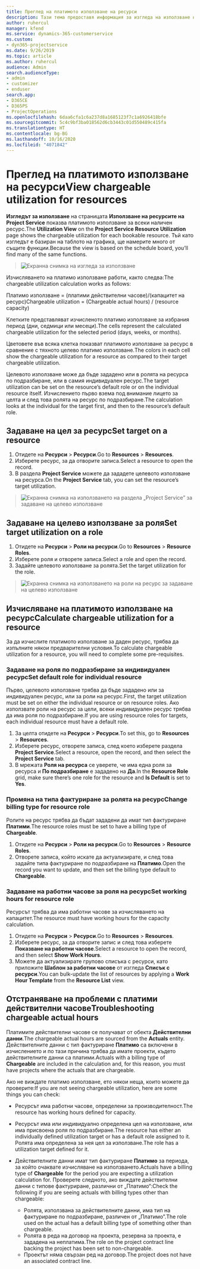 ```yaml
---
title: Преглед на платимото използване на ресурси
description: Тази тема предоставя информация за изгледа на използване на ресурси.
author: ruhercul
manager: kfend
ms.service: dynamics-365-customerservice
ms.custom:
- dyn365-projectservice
ms.date: 9/26/2019
ms.topic: article
ms.author: ruhercul
audience: Admin
search.audienceType:
- admin
- customizer
- enduser
search.app:
- D365CE
- D365PS
- ProjectOperations
ms.openlocfilehash: 6daa6cfa1c6a237d8a1685123f7c1a6926418bfe
ms.sourcegitcommit: 5c4c9bf3ba018562d6cb3443c01d550489c415fa
ms.translationtype: HT
ms.contentlocale: bg-BG
ms.lasthandoff: 10/16/2020
ms.locfileid: "4071842"
---
```

# <a name="view-chargeable-utilization-for-resources"></a><span data-ttu-id="82727-103">Преглед на платимото използване на ресурси</span><span class="sxs-lookup"><span data-stu-id="82727-103">View chargeable utilization for resources</span></span>
 
<span data-ttu-id="82727-104">**Изгледът за използване** на страницата **Използване на ресурсите на Project Service** показва платимото използване за всеки наличен ресурс.</span><span class="sxs-lookup"><span data-stu-id="82727-104">The **Utilization View** on the **Project Service Resource Utilization** page shows the chargeable utilization for each bookable resource.</span></span> <span data-ttu-id="82727-105">Тъй като изгледът е базиран на таблото на графика, ще намерите много от същите функции.</span><span class="sxs-lookup"><span data-stu-id="82727-105">Because the view is based on the schedule board, you’ll find many of the same functions.</span></span>

> ![Екранна снимка на изгледа за използване](media/FAQ-utilization-1.png)
 

<span data-ttu-id="82727-107">Изчисляването на платимо използване работи, както следва:</span><span class="sxs-lookup"><span data-stu-id="82727-107">The chargeable utilization calculation works as follows:</span></span>

   <span data-ttu-id="82727-108">Платимо използване = (платими действителни часове)/(капацитет на ресурс)</span><span class="sxs-lookup"><span data-stu-id="82727-108">Chargeable utilization = (Chargeable actual hours) / (resource capacity)</span></span>

<span data-ttu-id="82727-109">Клетките представляват изчисленото платимо използване за избрания период (дни, седмици или месеци).</span><span class="sxs-lookup"><span data-stu-id="82727-109">The cells represent the calculated chargeable utilization for the selected period (days, weeks, or months).</span></span>

<span data-ttu-id="82727-110">Цветовете във всяка клетка показват платимото използване за ресурс в сравнение с тяхното целево платимо използване.</span><span class="sxs-lookup"><span data-stu-id="82727-110">The colors in each cell show the chargeable utilization for a resource as compared to their target chargeable utilization.</span></span> 

<span data-ttu-id="82727-111">Целевото използване може да бъде зададено или в ролята на ресурса по подразбиране, или в самия индивидуален ресурс.</span><span class="sxs-lookup"><span data-stu-id="82727-111">The target utilization can be set on the resource’s default role or on the individual resource itself.</span></span> <span data-ttu-id="82727-112">Изчислението първо взема под внимание лицето за целта и след това ролята на ресурс по подразбиране.</span><span class="sxs-lookup"><span data-stu-id="82727-112">The calculation looks at the individual for the target first, and then to the resource’s default role.</span></span>

## <a name="set-target-on-a-resource"></a><span data-ttu-id="82727-113">Задаване на цел за ресурс</span><span class="sxs-lookup"><span data-stu-id="82727-113">Set target on a resource</span></span>

1. <span data-ttu-id="82727-114">Отидете на **Ресурси** \> **Ресурси**.</span><span class="sxs-lookup"><span data-stu-id="82727-114">Go to **Resources** \> **Resources**.</span></span> 
2. <span data-ttu-id="82727-115">Изберете ресурс, за да отворите записа.</span><span class="sxs-lookup"><span data-stu-id="82727-115">Select a resource to open the record.</span></span> 
3. <span data-ttu-id="82727-116">В раздела **Project Service** можете да зададете целевото използване на ресурса.</span><span class="sxs-lookup"><span data-stu-id="82727-116">On the **Project Service** tab, you can set the resource’s target utilization.</span></span>

> ![Екранна снимка на използването на раздела „Project Service” за задаване на целево използване](media/FAQ-utilization-2.png)
 
## <a name="set-target-utilization-on-a-role"></a><span data-ttu-id="82727-118">Задаване на целево използване за роля</span><span class="sxs-lookup"><span data-stu-id="82727-118">Set target utilization on a role</span></span>

1. <span data-ttu-id="82727-119">Отидете на **Ресурси** \> **Роли на ресурси**.</span><span class="sxs-lookup"><span data-stu-id="82727-119">Go to **Resources** \> **Resource Roles**.</span></span> 
2. <span data-ttu-id="82727-120">Изберете роля и отворете записа.</span><span class="sxs-lookup"><span data-stu-id="82727-120">Select a role and open the record.</span></span> 
3. <span data-ttu-id="82727-121">Задайте целевото използване за ролята.</span><span class="sxs-lookup"><span data-stu-id="82727-121">Set the target utilization for the role.</span></span>

> ![Екранна снимка на използването на роли на ресурс за задаване на целево използване](media/FAQ-utilization-3.png)
 
## <a name="calculate-chargeable-utilization-for-a-resource"></a><span data-ttu-id="82727-123">Изчисляване на платимото използване на ресурс</span><span class="sxs-lookup"><span data-stu-id="82727-123">Calculate chargeable utilization for a resource</span></span>

<span data-ttu-id="82727-124">За да изчислите платимото използване за даден ресурс, трябва да изпълните някои предварителни условия.</span><span class="sxs-lookup"><span data-stu-id="82727-124">To calculate chargeable utilization for a resource, you will need to complete some pre-requisites.</span></span> 

### <a name="set-default-role-for-individual-resource"></a><span data-ttu-id="82727-125">Задаване на роля по подразбиране за индивидуален ресурс</span><span class="sxs-lookup"><span data-stu-id="82727-125">Set default role for individual resource</span></span>

<span data-ttu-id="82727-126">Първо, целевото използване трябва да бъде зададено или за индивидуален ресурс, или за роли на ресурс.</span><span class="sxs-lookup"><span data-stu-id="82727-126">First, the target utilization must be set on either the individual resource or on resource roles.</span></span> <span data-ttu-id="82727-127">Ако използвате роли на ресурс за цели, всеки индивидуален ресурс трябва да има роля по подразбиране.</span><span class="sxs-lookup"><span data-stu-id="82727-127">If you are using resource roles for targets, each individual resource must have a default role.</span></span> 

1. <span data-ttu-id="82727-128">За целта отидете на **Ресурси** \> **Ресурси**.</span><span class="sxs-lookup"><span data-stu-id="82727-128">To set this, go to **Resources** \> **Resources**.</span></span> 
2. <span data-ttu-id="82727-129">Изберете ресурс, отворете записа, след което изберете раздела **Project Service**.</span><span class="sxs-lookup"><span data-stu-id="82727-129">Select a resource, open the record, and then select the **Project Service** tab.</span></span> 
3. <span data-ttu-id="82727-130">В мрежата **Роля на ресурса** се уверете, че има една роля за ресурса и **По подразбиране** е зададено на **Да**.</span><span class="sxs-lookup"><span data-stu-id="82727-130">In the **Resource Role** grid, make sure there’s one role for the resource and **Is Default** is set to **Yes**.</span></span>
 
### <a name="change-billing-type-for-resource-role"></a><span data-ttu-id="82727-131">Промяна на типа фактуриране за ролята на ресурс</span><span class="sxs-lookup"><span data-stu-id="82727-131">Change billing type for resource role</span></span>

<span data-ttu-id="82727-132">Ролите на ресурс трябва да бъдат зададени да имат тип фактуриране **Платими**.</span><span class="sxs-lookup"><span data-stu-id="82727-132">The resource roles must be set to have a billing type of **Chargeable**.</span></span> 

1. <span data-ttu-id="82727-133">Отидете на **Ресурси** \> **Роли на ресурси**.</span><span class="sxs-lookup"><span data-stu-id="82727-133">Go to **Resources** \> **Resource Roles**.</span></span> 
2. <span data-ttu-id="82727-134">Отворете записа, който искате да актуализирате, и след това задайте типа фактуриране по подразбиране на **Платимо**.</span><span class="sxs-lookup"><span data-stu-id="82727-134">Open the record you want to update, and then set the billing type default to **Chargeable**.</span></span>

### <a name="set-working-hours-for-resource-role"></a><span data-ttu-id="82727-135">Задаване на работни часове за роля на ресурс</span><span class="sxs-lookup"><span data-stu-id="82727-135">Set working hours for resource role</span></span>
 
<span data-ttu-id="82727-136">Ресурсът трябва да има работни часове за изчисляването на капацитет.</span><span class="sxs-lookup"><span data-stu-id="82727-136">The resource must have working hours for the capacity calculation.</span></span> 

1. <span data-ttu-id="82727-137">Отидете на **Ресурси** \> **Ресурси**.</span><span class="sxs-lookup"><span data-stu-id="82727-137">Go to **Resources** \> **Resources**.</span></span> 
2. <span data-ttu-id="82727-138">Изберете ресурс, за да отворите запис и след това изберете **Показване на работни часове**.</span><span class="sxs-lookup"><span data-stu-id="82727-138">Select a resource to open the record, and then select **Show Work Hours**.</span></span> 
3. <span data-ttu-id="82727-139">Можете да актуализирате групово списъка с ресурси, като приложите **Шаблон за работни часове** от изгледа **Списък с ресурси**.</span><span class="sxs-lookup"><span data-stu-id="82727-139">You can bulk-update the list of resources by applying a **Work Hour Template** from the **Resource List** view.</span></span>

## <a name="troubleshooting-chargeable-actual-hours"></a><span data-ttu-id="82727-140">Отстраняване на проблеми с платими действителни часове</span><span class="sxs-lookup"><span data-stu-id="82727-140">Troubleshooting chargeable actual hours</span></span>

<span data-ttu-id="82727-141">Платимите действителни часове се получават от обекта **Действителни данни**.</span><span class="sxs-lookup"><span data-stu-id="82727-141">The chargeable actual hours are sourced from the **Actuals** entity.</span></span> <span data-ttu-id="82727-142">Действителните данни с тип фактуриране **Платимо** са включени в изчислението и по тази причина трябва да имате проекти, където действителните данни са платими.</span><span class="sxs-lookup"><span data-stu-id="82727-142">Actuals with a billing type of **Chargeable** are included in the calculation and, for this reason, you must have projects where the actuals that are chargeable.</span></span>

<span data-ttu-id="82727-143">Ако не виждате платимо използване, ето някои неща, които можете да проверите:</span><span class="sxs-lookup"><span data-stu-id="82727-143">If you are not seeing chargeable utilization, here are some things you can check:</span></span>

- <span data-ttu-id="82727-144">Ресурсът има работни часове, определени за производителност.</span><span class="sxs-lookup"><span data-stu-id="82727-144">The resource has working hours defined for capacity.</span></span>
- <span data-ttu-id="82727-145">Ресурсът има или индивидуално определена цел на използване, или има присвоена роля по подразбиране.</span><span class="sxs-lookup"><span data-stu-id="82727-145">The resource has either an individually defined utilization target or has a default role assigned to it.</span></span> <span data-ttu-id="82727-146">Ролята има определена за нея цел за използване.</span><span class="sxs-lookup"><span data-stu-id="82727-146">The role has a utilization target defined for it.</span></span>
- <span data-ttu-id="82727-147">Действителните данни имат тип фактуриране **Платимо** за периода, за който очаквате изчисляване на използването.</span><span class="sxs-lookup"><span data-stu-id="82727-147">Actuals have a billing type of **Chargeable** for the period you are expecting a utilization calculation for.</span></span> <span data-ttu-id="82727-148">Проверете следното, ако виждате действителни данни с типове фактуриране, различни от „Платимо“:</span><span class="sxs-lookup"><span data-stu-id="82727-148">Check the following if you are seeing actuals with billing types other than chargeable:</span></span>

  - <span data-ttu-id="82727-149">Ролята, използвана за действителните данни, има тип на фактуриране по подразбиране, различен от „Платимо”.</span><span class="sxs-lookup"><span data-stu-id="82727-149">The role used on the actual has a default billing type of something other than chargeable.</span></span>
  - <span data-ttu-id="82727-150">Ролята в реда на договор на проекта, резервна за проекта, е зададена на неплатима.</span><span class="sxs-lookup"><span data-stu-id="82727-150">The role on the project contract line backing the project has been set to non-chargeable.</span></span>
  - <span data-ttu-id="82727-151">Проектът няма свързан ред на договор.</span><span class="sxs-lookup"><span data-stu-id="82727-151">The project does not have an associated contract line.</span></span>

